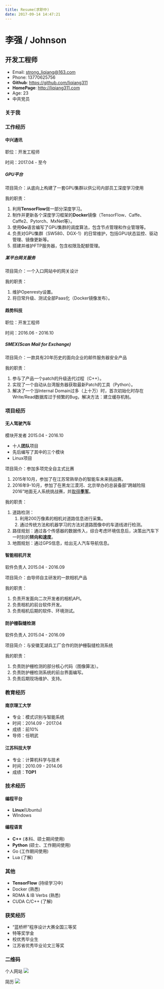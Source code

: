 ```yaml
---
title: Resume(求职中)
date: 2017-09-14 14:47:21
---
```


# 李强 / Johnson

## 开发工程师

- Email: strong_liqiang@163.com
- Phone: 13770625756
- **Github**: https://github.com/liqiang311
- **HomePage**: http://liqiang311.com
- Age: 23
- 中共党员

### 关于我

### 工作经历

#### 中兴通讯 

职位：开发工程师

时间：2017.04 - 至今

##### GPU平台

项目简介：从底向上构建了一套GPU集群以供公司内部员工深度学习使用  

我的职责：  

1. 利用**TensorFlow**做一部分深度学习。  
2. 制作并更新各个深度学习框架的**Docker**镜像（TensorFlow、Caffe、Caffe2、Pytorch、MxNet等）。
3. 使用**Go**语言编写了GPU集群的调度算法，包含节点管理和作业管理等。
4. 负责对GPU集群（SW580、DGX-1）的日常维护，包括GPU状态监控、驱动管理、镜像更新等。
5. 搭建并维护FTP服务器，包含权限及配额管理。

##### 某平台网关服务  

项目简介：一个入口网站中的网关设计  

我的职责：  

1. 维护Openresty设置。
2. 将日常升级、测试全部Paas化（Docker镜像发布）。

#### 趋势科技

职位：开发工程师

时间：2016.06 - 2016.10

##### SMEX(Scan Mail for Exchange)

项目简介：一款具有20年历史的面向企业的邮件服务器安全产品

我的职责：

1. 参与了产品一个patch的升级迭代过程（C++）。
2. 实现了一个自动从台湾服务器获取最新Patch的工具（Python）。
3. 解决了一个当Internal Domain过多（上十万）时，首次初始化时存在Write/Read数据库过于频繁的Bug，解决方法：建立缓存机制。

### 项目经历

#### 无人驾驶汽车

模块开发者 2015.04 - 2016.10

- 十人**团队**项目
- 先后编写了其中的三个模块
- Linux项目

项目简介：参加多项完全自主式比赛

1. 2015年10月，参加了在江苏常熟举办的智能车未来挑战赛。
2. 2016年9-10月，参加了在黑龙江漠河、北京举办的总装备部“跨越险阻2016”地面无人系统挑战赛，并[取得**季军**](http://cs.njust.edu.cn/02/14/c1817a131604/page.htm)。

我的职责：

1. 道路检测：
    1. 利用200万像素的相机对道路信息进行采集。
    2. 通过传统方法和机器学习的方法对道路图像中的车道线进行检测。
2. 路径规划：通过各个传感器的数据传入，综合考虑环境信息后，决策出汽车下一时刻的**转向和速度**。
3. 地图规划：通过GPS信息，给出无人汽车导航信息。

#### 智能相机开发

软件负责人 2015.04 - 2016.09

项目简介：由导师自主研发的一款相机产品

我的职责：

1. 负责开发面向二次开发者的相机API。
2. 负责相机的前台软件开发。
3. 负责相机后期的软件、环境测试。

#### 防护栅裂缝检测

软件负责人 2015.04 - 2016.09

项目简介：与安徽芜湖兵工厂合作的防护栅裂缝检测系统

我的职责：

1. 负责防护栅检测的部分核心代码（图像算法）。
2. 负责防护栅检测系统的前台界面编写。
3. 负责后期现场维护、支持。

### 教育经历

#### 南京理工大学

- 专业：模式识别与智能系统
- 时间：2014.09 - 2017.04
- 成绩：前10%  
- 导师：任明武

#### 江苏科技大学

- 专业：计算机科学与技术
- 时间：2010.09 - 2014.06
- 成绩：**TOP1**

### 技术经历

#### 编程平台

- **Linux**(Ubuntu)
- WIndows

#### 编程语言

- **C++** (本科、硕士期间使用)
- **Python** (硕士、工作期间使用)
- Go (工作期间使用)
- Lua (了解)

### 其他

- **TensorFlow** (持续学习中)
- Docker (熟悉)
- RDMA & IB Verbs (熟悉)
- CUDA C/C++ (了解)

### 获奖经历

- “蓝桥杯”程序设计大赛全国三等奖
- 特等奖学金
- 校优秀毕业生
- 江苏省优秀毕业论文三等奖

### 二维码

个人网站
![](/images/homepage.png)

简历
![](/images/resume.png)